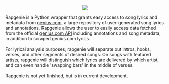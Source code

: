 <p align="center">
  <img src="http://i.imgur.com/e9Vgfom.png">
</p>
Rapgenie is a Python wrapper that grants easy access to song lyrics and metadata from <a href="https://genius.com">genius.com</a>, a large repository of user-generated song lyrics and annotations. Rapgenie allows the user to easily access data fetched from the official <a href="https://docs.genius.com/">genius.com API</a> including annotations and song metadata, in addition to scraped genius.com lyrics.<br><br>
For lyrical analysis purposes, rapgenie will separate out intros, hooks, verses, and other segments of desired songs. On songs with featured artists, rapgenie will distinguish which lyrics are delivered by which artist, and can even handle 'swapping bars' in the middle of verses.<br><br>
Rapgenie is not yet finished, but is in current development.
